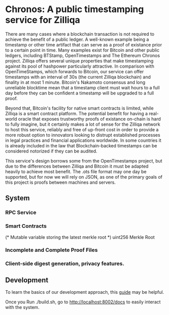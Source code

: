# Chronos: A public  timestamping service for Zilliqa 

There are many cases where a blockchain transaction is not required to achieve the benefit of a public ledger. A well-known example being a timestamp or other time artifact that can serve as a proof of existance prior to a certain point in time. Many examples exist for Bitcoin and other public ledgers, including BTStamp, OpenTimestamps and The Ethereum Chronos project. Zilliqa offers several unique properties that make timestamping against its pool of hashpower particularly attractive.
In comparison with OpenTimeStamps, which forwards to Bitcoin, our service can offer timestamps with an interval of 30s (the current Zilliqa blockchain) and finality in at most 1 minute. Bitcoin's Nakamoto consensus and long unreliable blocktime mean that a timestamp client must wait hours to a full day before they can be confident a timestamp will be upgraded to a full proof. 

Beyond that, Bitcoin's facility for native smart contracts is limited, while Zilliqa is a smart contract platform. The potential benefit for having a real-world oracle that exposes trustworthy proofs of existance on-chain is hard to fully imagine, but it certainly makes a lot of sense for the Zilliqa network to host this service, reliably and free of up-front cost in order to provide a more robust option to innovators looking to distrupt established processes in legal practices and financial applications worldwide. In some countries it is already included in the law that Blockchain-backed timestamps can be considered notorized if they can be audited.

This service's design borrows some from the OpenTimestamps project, but due to the differences between Zilliqa and Bitcoin it must be adapted heavily to achieve most benefit. The .ots file format may one day be supported, but for now we will rely on JSON, as one of the primary goals of this project is proofs between machines and servers. 


## System

### RPC Service

### Smart Contracts

(* Mutable variable storing the latest merkle root *)
uint256 Merkle Root

### Incomplete and Complete Proof Files

### Client-side digest generation, privacy features.

## Development

To learn the basics of our development approach, this [guide](https://testdriven.io/blog/fastapi-crud/) may be helpful.

Once you Run ./build.sh,  go to 
[http://localhost:8002/docs](http://localhost:8002/docs) to easily interact with the system.

